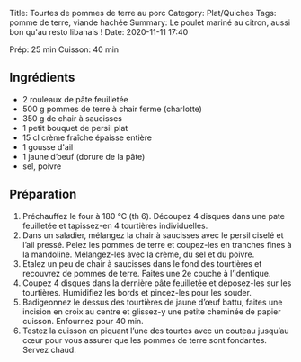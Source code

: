 Title: Tourtes de pommes de terre au porc
Category: Plat/Quiches
Tags: pomme de terre, viande hachée
Summary: Le poulet mariné au citron, aussi bon qu'au resto libanais !
Date:  2020-11-11 17:40

Prép: 25 min
Cuisson: 40 min

## Ingrédients
- 2 rouleaux de pâte feuilletée
- 500 g pommes de terre à chair ferme (charlotte)
- 350 g de chair à saucisses
- 1 petit bouquet de persil plat
- 15 cl crème fraîche épaisse entière
- 1 gousse d'ail
- 1 jaune d’oeuf (dorure de la pâte)
- sel, poivre

## Préparation
1. Préchauffez le four à 180 °C (th 6). Découpez 4 disques dans une pate feuilletée et tapissez-en 4 tourtières individuelles.
2. Dans un saladier, mélangez la chair à saucisses avec le persil ciselé et l’ail pressé. Pelez les pommes de terre et coupez-les en tranches fines à la mandoline. Mélangez-les avec la crème, du sel et du poivre.
3. Etalez un peu de chair à saucisses dans le fond des tourtières et recouvrez de pommes de terre. Faites une 2e couche à l’identique.
4. Coupez 4 disques dans la dernière pâte feuilletée et déposez-les sur les tourtières. Humidifiez les bords et pincez-les pour les souder.
5. Badigeonnez le dessus des tourtières de jaune d’œuf battu, faites une incision en croix au centre et glissez-y une petite cheminée de papier cuisson. Enfournez pour 40 min.
6. Testez la cuisson en piquant l’une des tourtes avec un couteau jusqu’au cœur pour vous assurer que les pommes de terre sont fondantes. Servez chaud.
